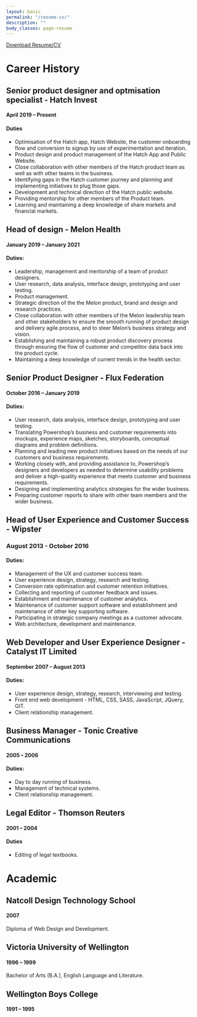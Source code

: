 ```yaml
---
layout: basic
permalink: "/resume-cv/"
description: ""
body_classes: page-resume
---
```


<a class="download-button" href="/assets/downloads/RICK-FINDLATER-RESUME.pdf">Download Resume/CV</a>

# Career History


## Senior product designer and optmisation specialist - Hatch Invest

#### April 2019 – Present

#### Duties

- Optimisation of the Hatch app, Hatch Website, the customer onboarding flow and conversion to signup by use of experimentation and iteration.
- Product design and product management of the Hatch App and Public Website.
- Close collaboration with other members of the Hatch product team as well as with other teams in the business.
- Identifying gaps in the Hatch customer journey and planning and implementing initiatives to plug those gaps.
- Development and technical direction of the Hatch public website.
- Providing mentorship for other members of the Product team.
- Learning and maintaining a deep knowledge of share markets and financial markets.

## Head of design -  Melon Health

#### January 2019 – January 2021

#### Duties:

- Leadership, management and mentorship of a team of product designers.
- User research, data analysis, interface design, prototyping and user testing.
- Product management.
- Strategic direction of the the Melon product, brand and design and research practices. 
- Close collaboration with other members of the Melon leadership team and other stakeholders to ensure the smooth running of product design and delivery agile process, and to steer Melon’s business strategy and vision.
- Establishing and maintaining a robust product discovery process through ensuring the flow of customer and competitor data back into the product cycle.
- Maintaining a deep knowledge of current trends in the health sector.

## Senior Product Designer - Flux Federation

#### October 2016 – January 2019

#### Duties:

- User research, data analysis, interface design, prototyping and user testing.
- Translating Powershop’s business and customer requirements into mockups, experience maps, sketches, storyboards, conceptual diagrams and problem definitions.
- Planning and leading new product initiatives based on the needs of our customers and business requirements. 
- Working closely with, and providing assistance to, Powershop’s designers and developers as needed to determine usability problems and deliver a high-quality experience that meets customer and business requirements.
- Designing and implementing analytics strategies for the wider business.
- Preparing customer reports to  share with other team members and the wider business.

## Head of User Experience and Customer Success - Wipster

### August 2013 - October 2016

#### Duties:

- Management of the UX and customer success team.
- User experience design, strategy, research and testing.
- Conversion rate optimisation and customer retention initiatives.
- Collecting and reporting of customer feedback and issues.
- Establishment and maintenance of customer analytics.
- Maintenance of customer support software and establishment and maintenance of other key supporting software.
- Participating in strategic company meetings as a customer advocate.
- Web architecture, development and maintenance.

## Web Developer and User Experience Designer - Catalyst IT Limited

#### September 2007 – August 2013

#### Duties:

- User experience design, strategy, research, interviewing and testing.
- Front end web development - HTML, CSS, SASS, JavaScript, JQuery, GIT.
- Client relationship management.

## Business Manager - Tonic Creative Communications

#### 2005 – 2006

#### Duties:

- Day to day running of business.
- Management of technical systems.
- Client relationship management.

## Legal Editor - Thomson Reuters

#### 2001 – 2004

#### Duties

- Editing of legal textbooks.


# Academic

## Natcoll Design Technology School

#### 2007

Diploma of Web Design and Development.


## Victoria University of Wellington

#### 1996 – 1999

Bachelor of Arts (B.A.), English Language and Literature.
 

## Wellington Boys College

#### 1991 – 1995